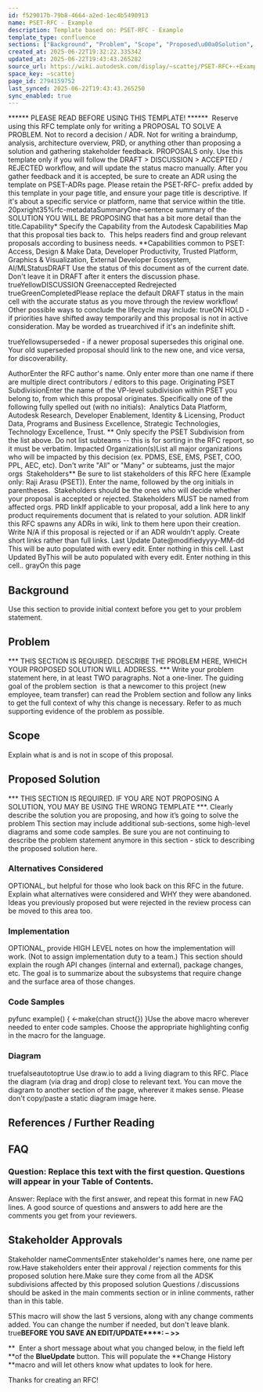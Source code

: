 ```yaml
---
id: f529017b-79b8-4664-a2ed-1ec4b5490913
name: PSET-RFC - Example
description: Template based on: PSET-RFC - Example
template_type: confluence
sections: ["Background", "Problem", "Scope", "Proposed\u00a0Solution", "**Alternatives Considered**", "**Implementation**", "Code Samples", "Diagram", "References / Further Reading", "FAQ", "Question:\u00a0Replace this text with the first question. Questions will appear in your Table of Contents.", "Stakeholder Approvals"]
created_at: 2025-06-22T19:32:22.335342
updated_at: 2025-06-22T19:43:43.265282
source_url: https://wiki.autodesk.com/display/~scattej/PSET-RFC+-+Example
space_key: ~scattej
page_id: 2794159752
last_synced: 2025-06-22T19:43:43.265250
sync_enabled: true
---
```


****** PLEASE READ BEFORE USING THIS TEMPLATE! ******  Reserve using this RFC template only for writing a PROPOSAL TO SOLVE A PROBLEM.
Not to record a decision / ADR. Not for writing a braindump, analysis, architecture overview, PRD, or anything other than proposing a solution and gathering stakeholder feedback.
PROPOSALS only.
Use this template only if you will follow the DRAFT > DISCUSSION > ACCEPTED / REJECTED workflow, and will update the status macro manually. After you gather feedback and it is accepted, be sure to create an ADR using the template on PSET-ADRs page. Please retain the PSET-RFC- prefix added by this template in your page title, and ensure your page title is descriptive. If it's about a specific service or platform, name that service within the title.
20pxright35%rfc-metadataSummaryOne-sentence summary of the SOLUTION YOU WILL BE PROPOSING that has a bit more detail than the title.Capability* Specify the Capability from the Autodesk Capabilities Map that this proposal ties back to.  This helps readers find and group relevant proposals according to business needs. **Capabilities common to PSET: Access, Design & Make Data, Developer Productivity, Trusted Platform, Graphics & Visualization, External Developer Ecosystem, AI/MLStatusDRAFT Use the status of this document as of the current date. Don't leave it in DRAFT after it enters the discussion phase.
trueYellowDISCUSSION Greenaccepted Redrejected trueGreenCompletedPlease replace the default DRAFT status in the main cell with the accurate status as you move through the review workflow! Other possible ways to conclude the lifecycle may include:
trueON HOLD - if priorities have shifted away temporarily and this proposal is not in active consideration.
May be worded as truearchived if it's an indefinite shift.

trueYellowsuperseded - if a newer proposal supersedes this original one. Your old superseded proposal should link to the new one, and vice versa, for discoverability.

AuthorEnter the RFC author's name. Only enter more than one name if there are multiple direct contributors / editors to this page. Originating PSET SubdivisionEnter the name of the VP-level subdivision within PSET you belong to, from which this proposal originates. Specifically one of the following fully spelled out (with no initials):  Analytics Data Platform, Autodesk Research, Developer Enablement, Identity & Licensing, Product Data, Programs and Business Excellence, Strategic Technologies, Technology Excellence, Trust.
** Only specify the PSET Subdivision from the list above. Do not list subteams -- this is for sorting in the RFC report, so it must be verbatim.
Impacted Organization(s)List all major organizations who will be impacted by this decision (ex. PDMS, ESE, EMS, PSET, COO, PPL, AEC, etc). Don't write "All" or "Many" or subteams, just the major orgs  Stakeholders** Be sure to list stakeholders of this RFC here (Example only: Raji Arasu (PSET)). Enter the name, followed by the org initials in parentheses.  Stakeholders should be the ones who will decide whether your proposal is accepted or rejected. Stakeholders MUST be named from affected orgs. PRD linkIf applicable to your proposal, add a link here to any product requirements document that is related to your solution.
ADR linkIf this RFC spawns any ADRs in wiki, link to them here upon their creation.
Write N/A if this proposal is rejected or if an ADR wouldn't apply. Create short links rather than full links.
Last Update Date@modifiedyyyy-MM-dd This will be auto populated with every edit. Enter nothing in this cell.
Last Updated ByThis will be auto populated with every edit. Enter nothing in this cell..
grayOn this page
## Background

Use this section to provide initial context before you get to your problem statement.

## Problem

*** THIS SECTION IS REQUIRED. DESCRIBE THE PROBLEM HERE, WHICH YOUR PROPOSED SOLUTION WILL ADDRESS. ***
Write your problem statement here, in at least TWO paragraphs. Not a one-liner.
The guiding goal of the problem section  is that a newcomer to this project (new employee, team transfer) can read the Problem section and follow any links to get the full context of why this change is necessary.
Refer to as much supporting evidence of the problem as possible.

## Scope

Explain what is and is not in scope of this proposal.

## Proposed Solution

*** THIS SECTION IS REQUIRED. IF YOU ARE NOT PROPOSING A SOLUTION, YOU MAY BE USING THE WRONG TEMPLATE ***.
Clearly describe the solution you are proposing, and how it’s going to solve the problem
This section may include additional sub-sections, some high-level
diagrams and some code samples. Be sure you are not continuing to describe the problem statement anymore in this section - stick to describing the proposed solution here.

### **Alternatives Considered**

OPTIONAL, but helpful for those who look back on this RFC in the future.
Explain what alternatives were considered and WHY they were abandoned.
Ideas you previously proposed but were rejected in the review process can be moved to this area too.

### **Implementation**

OPTIONAL, provide HIGH LEVEL notes on how the implementation will work. (Not to assign implementation duty to a team.)
This section should explain the rough API changes (internal and external), package changes, etc.
The goal is to summarize about the subsystems that require change and the surface area of those changes.

### Code Samples

pyfunc example() {
<-make(chan struct{})
}Use the above macro wherever needed to enter code samples. Choose the appropriate highlighting config in the macro for the language.

### Diagram

truefalseautotoptrue
Use draw.io to add a living diagram to this RFC. Place the diagram (via drag and drop) close to relevant text.
You can move the diagram to another section of the page, wherever it makes sense. Please don't copy/paste a static diagram image here.

## References / Further Reading

## FAQ

### Question: Replace this text with the first question. Questions will appear in your Table of Contents.

Answer: Replace with the first answer, and repeat this format in new FAQ lines.
A good source of questions and answers to add here are the comments you get from your reviewers.

## Stakeholder Approvals

Stakeholder nameCommentsEnter stakeholder's names here, one name per row.Have stakeholders enter their approval / rejection comments for this proposed solution here.Make sure they come from all the ADSK subdivisions affected by this proposed solution Questions /.discussions should be asked in the main comments section or in inline comments, rather than in this table.

5This macro will show the last 5 versions, along with any change comments added. You can change the number if needed, but don't leave blank.
true**BEFORE YOU SAVE AN EDIT/UPDATE****: – >>**

**  Enter a short message about what you changed below, in the field left **of the **BlueUpdate** button.
This will populate the **Change History **macro and will let others know what updates to look for here.

Thanks for creating an RFC!
